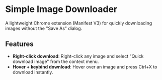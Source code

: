 # Simple Image Downloader

A lightweight Chrome extension (Manifest V3) for quickly downloading images without the "Save As" dialog.

## Features

- **Right-click download**: Right-click any image and select "Quick download image" from the context menu.
- **Hover + keybind download**: Hover over an image and press Ctrl+X to download instantly.
